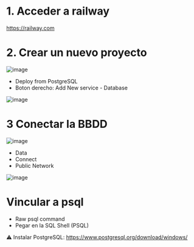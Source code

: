 # 1. Acceder a railway
https://railway.com

# 2. Crear un nuevo proyecto
![image](https://github.com/user-attachments/assets/4189e123-77e4-4c67-bd4d-4146c80dca50)

- Deploy from PostgreSQL
- Boton derecho: Add New service - Database

![image](https://github.com/user-attachments/assets/a251c7fb-59ec-46e2-ac43-46c4940e61cd)

# 3 Conectar la BBDD

![image](https://github.com/user-attachments/assets/947b0c8f-980d-4e74-a228-038090b06bd4)
- Data
- Connect
- Public Network

![image](https://github.com/user-attachments/assets/b0a7f132-2a73-44e0-933b-2d816dc3b297)

# Vincular a psql
- Raw psql command
- Pegar en la SQL Shell (PSQL)

⚠️ Instalar PostgreSQL: https://www.postgresql.org/download/windows/
